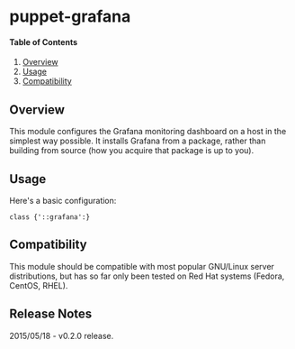 # puppet-grafana

#### Table of Contents

 1. [Overview](#overview)
 2. [Usage](#usage)
 3. [Compatibility](#compatibility)

## Overview

This module configures the Grafana monitoring dashboard on a host in the
simplest way possible. It installs Grafana from a package, rather than building
from source (how you acquire that package is up to you).

## Usage

Here's a basic configuration:

    class {'::grafana':}

## Compatibility

This module should be compatible with most popular GNU/Linux server
distributions, but has so far only been tested on Red Hat systems (Fedora,
CentOS, RHEL).

## Release Notes

2015/05/18 - v0.2.0 release.

